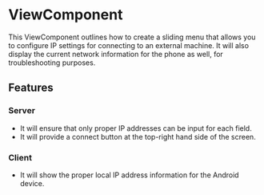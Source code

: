 # ViewComponent
This ViewComponent outlines how to create a sliding menu that allows you to configure IP settings for connecting to an external machine. It will also display the current network information for the phone as well, for troubleshooting purposes.

## Features
### Server
* It will ensure that only proper IP addresses can be input for each field.
* It will provide a connect button at the top-right hand side of the screen.
### Client
* It will show the proper local IP address information for the Android device.

